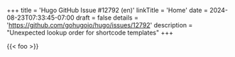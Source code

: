 +++
title = 'Hugo GitHub Issue #12792 (en)'
linkTitle = 'Home'
date = 2024-08-23T07:33:45-07:00
draft = false
details = 'https://github.com/gohugoio/hugo/issues/12792'
description = "Unexpected lookup order for shortcode templates"
+++

{{< foo >}}
